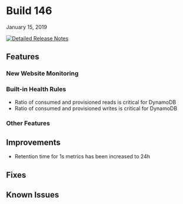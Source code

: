 # Build 146

January 15, 2019

[![Detailed Release Notes](https://img.shields.io/badge/detailed%20release%20notes-146-brightgreen.svg)](https://docs.instana.io/releases/notes/build_146/)

## Features

### New Website Monitoring

### Built-in Health Rules

- Ratio of consumed and provisioned reads is critical for DynamoDB
- Ratio of consumed and provisioned writes is critical for DynamoDB

### Other Features

## Improvements

* Retention time for 1s metrics has been increased to 24h

## Fixes

## Known Issues
